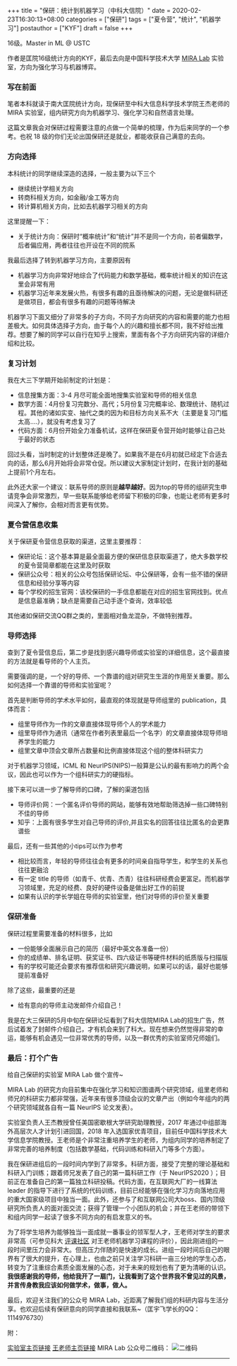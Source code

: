 +++
title = "保研：统计到机器学习（中科大信院）"
date = 2020-02-23T16:30:13+08:00
categories = ["保研"]
tags = ["夏令营", "统计", "机器学习"]
postauthor = ["KYF"]
draft = false
+++

16级。Master in ML @ USTC

作者是匡院16级统计方向的KYF，最后去向是中国科学技术大学 [MIRA Lab](https://www.miralab.ai/) 实验室，方向为强化学习与机器博弈。

<!--more-->

### 写在前面

笔者本科就读于南大匡院统计方向，现保研至中科大信息科学技术学院王杰老师的 MIRA 实验室，组内研究方向为机器学习、强化学习和自然语言处理。

这篇文章我会对保研过程需要注意的点做一个简单的梳理，作为后来同学的一个参考。也祝 18 级的你们无论出国保研还是就业，都能收获自己满意的去向。

### 方向选择

本科统计的同学继续深造的选择，一般主要为以下三个

* 继续统计学相关方向
* 转商科相关方向，如金融/金工等方向
* 转计算机相关方向，比如去机器学习相关的方向

这里提醒一下：

* 关于统计方向：保研时“概率统计”和“统计”并不是同一个方向，前者偏数学，后者偏应用，两者往往也开设在不同的院系

我最后选择了转到机器学习方向，主要原因有

* 机器学习方向非常好地综合了代码能力和数学基础，概率统计相关的知识在这里会非常有用
* 机器学习近年来发展火热，有很多有趣的且亟待解决的问题，无论是做科研还是做项目，都会有很多有趣的问题等待解决

机器学习下面又细分了非常多的子方向，不同子方向研究的内容和需要的能力也相差极大。如何具体选择子方向，由于每个人的兴趣和擅长都不同，我不好给出推荐。想要了解的同学可以自行在知乎上搜索，里面有各个子方向研究内容的详细介绍和比较。

### 复习计划

我在大三下学期开始前制定的计划是：

* 信息搜集方面：3-4 月尽可能全面地搜集实验室和导师的相关信息
* 数学方面：4月份复习完数分、高代；5月份复习完概率论、数理统计、随机过程。其他的诸如实变、抽代之类的因为和目标方向关系不大（主要是复习门槛太高....），就没有考虑复习了
* 代码方面：6月份开始全力准备机试，这样在保研夏令营开始时能够让自己处于最好的状态

回过头看，当时制定的计划整体还是晚了。如果我不是在6月初就已经定下合适去向的话，那么6月开始将会非常仓促。所以建议大家制定计划时，在我计划的基础上提前1个月左右。

此外还大家一个建议：联系导师的原则是**越早越好**。因为top的导师的组研究生申请竞争会非常激烈，早一些联系能够给老师留下积极的印象，也能让老师有更多时间深入了解你，会相对而言更有优势。

### 夏令营信息收集

关于保研夏令营信息获取的渠道，这里主要推荐：

* 保研论坛：这个基本算是最全面最方便的保研信息获取渠道了，绝大多数学校的夏令营简章都能在这里及时获取
* 保研公众号：相关的公众号包括保研论坛、中公保研等，会有一些不错的保研信息和经验分享等内容
* 每个学校的招生官网：该校保研的一手信息都能在对应的招生官网找到。优点是信息最准确；缺点是需要自己动手逐个查询，效率较低

其他诸如保研交流QQ群之类的，里面相对鱼龙混杂，不做特别推荐。

### 导师选择

查到了夏令营信息后，第二步是找到感兴趣导师或实验室的详细信息，这个最直接的方法就是看导师的个人主页。

需要强调的是，一个好的导师、一个靠谱的组对研究生生涯的作用至关重要。那么如何选择一个靠谱的导师和实验室呢？

首先是判断导师的学术水平如何，最直观的体现就是导师组里的 publication，具体而言：

* 组里导师作为一作的文章直接体现导师个人的学术能力
* 组里导师作为通讯（通常在作者列表里最后一个名字）的文章直接体现导师培养学生的能力
* 组里文章中顶会文章所占数量和比例直接体现这个组的整体科研实力

对于机器学习领域，ICML 和 NeurIPS(NIPS)一般算是公认的最有影响力的两个会议，因此也可以作为一个组科研实力的硬指标。

接下来可以进一步了解导师的口碑，了解的渠道包括

* 导师评价网：一个匿名评价导师的网站，能够有效地帮助筛选掉一些口碑特别不佳的导师
* 知乎：上面有很多学生对自己导师的评价,并且实名的回答往往比匿名的会更靠谱些

最后，还有一些其他的小tips可以作为参考

* 相比较而言，年轻的导师往往会有更多的时间亲自指导学生，和学生的关系也往往更融洽
* 有一定 title 的导师（如青千、优青、杰青）往往科研经费会更富足。而机器学习领域里，充足的经费、良好的硬件设备是做出好工作的前提
* 如果有认识的学长学姐在导师的实验室里，他们对导师的评价至关重要

### 保研准备

保研过程里需要准备的材料很多，比如

* 一份能够全面展示自己的简历（最好中英文各准备一份）
* 你的成绩单、排名证明、获奖证书、四六级证书等硬件材料的纸质版与扫描版
* 有的学校可能还会要求有推荐信和研究兴趣说明，如果可以的话，最好也能够提前准备好

除了这些，最重要的还是

* 给有意向的导师主动发邮件介绍自己！

我是在大三保研的5月中旬在保研论坛看到了科大信院MIRA Lab的招生广告，然后试着发了封邮件介绍自己，才有机会来到了科大。现在想来仍然觉得非常的幸运，能够有机会遇见一位非常优秀的导师，以及一群优秀的实验室师兄师姐们。

### 最后：打个广告

给自己保研的实验室 MIRA Lab 做个宣传~

MIRA Lab 的研究方向目前集中在强化学习和知识图谱两个研究领域，组里老师和师兄的科研实力都非常强，近年来有很多顶级会议的文章产出（例如今年组内的两个研究领域就各自有一篇 NeurIPS 论文发表）。

实验室负责人王杰教授曾任美国密歇根大学研究助理教授，2017 年通过中组部海外高层次人才计划引进回国，2018 年入选国家优青项目，目前任中国科学技术大学信息学院教授。王老师是个非常注重培养学生的老师，为组内同学的培养制定了非常完善的培养制度（包括数学基础，代码训练和科研入门等多个方面）。

我在保研进组后的一段时间内学到了非常多。科研方面，接受了完整的理论基础和科研入门训练；跟着师兄发表了自己的第一篇科研工作（于 NeurIPS2020 ）；目前正在准备自己的第一篇独立科研投稿。代码方面，在互联网大厂的一线算法 leader 的指导下进行了系统的代码训练，目前已经能够在强化学习方向落地应用的重大国家级项目中独当一面。此外，还参与了和互联网公司大boss、国内顶级研究所负责人的面对面交流；获得了管理一个小团队的机会；并在王老师的带领下和组内同学一起读了很多不同方向的有启发意义的书。

为了将学生培养为能够独当一面成就一番事业的领军型人才，王老师对学生的要求非常高（可参见科大  [评课社区](https://icourse.club/course/14090/)  对王老师机器学习课程的评价），因此刚进组的一段时间里压力会非常大。但高压力伴随的是快速的成长。进组一段时间后自己的眼界有了很大的提升，在心理上，也由之前只关注学习科研一亩三分地的学生心态，转变为了注重综合素质全面发展的心态，对于未来的规划也有了更为清晰的认识。**我很感谢我的导师，他给我开了一扇门，让我看到了这个世界我不曾见过的风景，并言传身教我应该如何做学术，做事，做人。**

最后，欢迎关注我们的公众号 MIRA Lab，近距离了解我们组的科研内容与生活分享。也欢迎后续有保研意向的同学直接和我联系~（匡宇飞学长的QQ：1114976730）

附：

[实验室主页链接](http://www.miralab.ai/)
[王老师主页链接](http://staff.ustc.edu.cn/~jwangx/)
MIRA Lab 公众号二维码：
![二维码](/blog/fig/BaoYan_STAT2ML_kyf/wechat_qrcode.jpg)


---


<div style='display: none'>

## 写在前面

这篇文章我会以时间为主线，简单地对保研过程的经历和心路历程做一个简单的梳理，作为后来同学的一个对比参考。也祝 17 级的你们无论出国保研还是就业，都能收获自己满意的去向。

## 方向选择

我们院统计方向的同学这几年虽然在逐年增多，但相对基数仍然很少。本科毕业后的去处也主要为是以下三个：

* 继续统计学相关方向，以出国读统计 Phd 为主。毕竟统计这个学科国外发展远远比国内成熟，所以无论是学术导向还是就业导向，可以说申请国外统计都是最好的选择。
* 转商科相关方向，如金融/金工等方向。这一块我不太了解，但国内的话感觉基本得冲着清北复交人去，其他可能都不是好的选择。
* 转计算机相关方向，比如去人工智能相关的方向。而南大的 lamda 组在国内的名声还是非常强的，所以留本校本身就是统计方向同学的一个好选择。

这里提醒一下：

* 关于统计：国内“概率统计”和“统计”并不是同一个方向，两者的关系类似“概率论公理化”和“贝叶斯统计”的关系，前者偏数学，后者偏统计，在国内两者往往也开设在不同的院系。
* 关于金融：虽然这个方向的推荐学校只有清北复交人，但具体到下设的院系的话其实非常多。比如光是复旦开设金融/金数/金工等专业的院系就有：经院、管院、数院、大数据院、泛海金融学院等非常多个学院；北大也有光华、经院、汇丰、软微等很多院系下有金融相关专业（所以我猜广撒网多少总是能中一个的）。

我最后选择了转到机器学习方向，主要原因有：

* 商科的话不太感兴趣，继续统计的话出国GPA竞争力不够。
* 机器学习早期就叫统计学习，和统计的关系非常密切，可以说这门学科里计算机和数学各占半壁江山。
* 近几年来是机器学习发展的黄金期（当然也可能是黄金泡沫期）。成熟的学科里往往会出现“够着着的果实全被摘完了”的情况，而这个领域目前还处在“大佬四处挖坑，民工跟进填坑”的阶段，科研民工和学术大佬不构成直接竞争关系，很适合有一定学术理想又担心被大佬吊打的部分同学（比如我这种菜鸡）。
* 整个大方向的产学结合比较好，即使发现自己真不适合科研，也不耽误跑路找工作（不是）。

## 时间线

### 前前前准备：机考准备

因为我在大二上开始就有了比较明确的目标，所以截至到保研前已经完整修过计科的数据结构、算法设计与分析、数据库、人工智能导论等一系列课。这些课大多都相对硬核，整套的上下来确实对代码能力以及对写代码的理解会有一个很大的提高。而且上课有同学交流、有 DDL push，效率也会比自己看书刷题高很多。

因为很多学校（包括南大的lamda）都是有上机考的，所以提前打下一个好的代码基础挺有必要，会让你在保研期间减少很多的焦虑（否则要一边上课，一边复习数学专业课，一边刷题准备机试，可能会比较痛苦），至少我保研前是没有太过纠结代码能力的问题的。

### 前前准备：关于 C9 交换

大三下之前我把复旦作为了第一选择，然后一是因为大三下统计方向课不多了（想摸一个学期鱼），二是想提前考察找到靠谱的实验室或者老师，所以我申请了学校的 C9 交换跑去复旦呆了一学期。

学校里申请 C9 这个项目的同学不多，但据我观察这绝对是外保（特指华五，清北另算）的一个好途径：

* 对于想要外保的同学，由于信息不对称，容易选到不满意的导师或实验室（而 读研/读博 导师非常非常重要！），从而不如保本校靠谱。而交换到目标学校一学期则可以实地考察目标老师或者实验室，从而把风险降到最小（但这样也会耽误大三下进本校实验室的机会，所以只推荐给在仙林呆久了想换个环境的同学....）
* 对于外校老师和实验室，华五一级算是最好的生源了。所以只要你成绩不差，那么大老远跑来，老师肯定是非常欢迎的，毕竟老师也希望招到好的学生和扩大优质生源的范围。

当然，鉴于这个项目会耽误大三下的一些课程，所以感觉院里老师不会太推荐参加。所以有兴趣的同学千万别说是我教唆的....

另外，我大概说说我到复旦后的情况：我在复旦选修了一门人工智能导论，感觉老师讲课逻辑非常清晰，就借这个机会联系上并在组里呆了一段时间。老师是做 NLP 相关的，人非常 nice，属于年轻有为的类型，组里氛围也非常好。但后来我还是鸽了老师，非常非常惭愧....（所以如果有对 NLP 感兴趣的同学我私戳推荐给你）

我最后改变想法的主要原因有：

* 实地考察后感觉复旦的整个氛围非常偏金融，几乎在任何一个教室自习都能看到有人在看金融的书，尤其以数院风气最盛，我个人不太喜欢这种氛围。
* 复旦计算机的地位给人的感觉比较边缘。大数据学院很多人是做金融的，计算机系甚至不在本部....
* 最重要的一点，真正体验之后感觉 NLP 不是我喜欢的方向，还是希望做更偏机器学习理论一点的东西。

### 前准备：复习计划

我在大三下学期开始前制定的计划是：

* 信息搜集方面：3-4 月在复旦专心套磁（划掉）实地考察，同时搜集其他学校可能的实验室和导师信息
* 数学方面：5月份复习完数分、高代、数值计算；6月份复习完概率论、数理统计、随机过程。其他的诸如实变、近代之类的因为和目标方向关系不大（主要是复习门槛太高....），就没有考虑复习了
* 代码方面：6.20-7.10 这 20 天刷刷题找感觉，靠着之前一年的底子，应该也能好过绝大多数转行的同学了....

现在回过头看，复习计划整体定的还是晚了。如果我不是在6月初就已经定下满意去向的话，那么在 6、7 两个月我将会非常仓促。所以建议 17 的你们制定计划时，在我计划的基础上提前 1个半月 左右。

### 3-4 月准备

我 3-4 月的时候除了在复旦广撒网蹭课找感兴趣的老师以外，剩下的时间都和同学在五角场吃吃喝喝....（复旦周围是真的繁华）

但这是非常不对的！我当时看别人的介绍都说 5 月才陆续开始夏令营预报名，但后来发现有一大批非常不错的项目的预报名都在 4 月底之前！这种情况最多的是金融、统计相关的夏令营，金融甚至 3 月底第一批报名就截至了，我认识的不少同学 4 月中旬就拿到了预录取。虽然我是主申 CS，但有一些学校统计是强势学科院，里面会有许多机器学习做的非常不错的老师。有一些我想参加的，结果一看报名已经结束了，也算是错过了一些很好的机会。

所以，一定要从 3 月初开始就密切关注保研论坛和目标学校的官网动态！

### 5 月准备

5 月开始基本很大一部分自招简章都已经放出来了，这个时候更要时刻关注保研论坛的动态。提前准备好成绩单、排名证明、个人简历这些基本信息。如果没有特别大的把握可以采取广撒网的策略，遇到感兴趣的项目就先投着，确保入营后再做取舍（我就认识个上海某211的同学，当时只投了上海的三所985，结果最后全没入营，又不敢赌 9 推，最后留本校了）。

我个人的话就是在 5 月中旬无意中看到了我现在所在组的招生广告，然后试着发了封邮件过去，才机缘巧合来到了科大。

我们组的整个考核流程很长，老师很注重对录取同学的全面考核，从收到回复邮件到确认录取有整整两周时间（我们组的情况介绍我会放在最后）。所以我整个 5 月 1/3 是在准备这个，1/3 是各种广撒网，剩下的 1/3 时间把数分（主要是多元微积分部分）和高代教材看了一遍。

### 6 月准备

6 月 2 号的时候我正式的拿到了现在组里的预录取。因为在整个的考核的过程中，也对实验室情况和研究方向有了比较全面的了解，感觉和我想要做的方向非常契合，老师和组里师兄的水平也都很高，所以拿到预录取的当天晚上我就完全决定去那了。

至于具体的考核流程因为实验室有规定，我暂时没法在文章里透露。只能说是组里非常重视数理基础和性格测试，所以考核的流程是以这两项为主。尤其是数理基础的测试，完成测试的报告大概要一周左右。而一旦通过了组里的考核，那剩下的科大 6 系的夏令营就只是走个流程了。

接下来的时间我一半在开始接触我实验室的研究方向，一半继续和准备出国（没有保研压力）的同学在上海吃吃玩玩，计划里剩下的复习和刷代码也就没有继续下去....南大这边 lamda 的后续面试通知也就鸽了，复旦那边也和老师说了自己的后续意向（再次非常惭愧....），再之后复旦那边的期末考试随便考考就和高中同学溜出去旅游了....

所以严格地说，截至到 6 月 2 号我的整个保研经历也就结束了....

## 个人体会

* 理工科方向个人感觉还是非常看重本科学校的，所以即使排名不高的同学也不要太过担心。在匡院而且成绩不差，就已经是非常高的起点了（个人感觉我院中上水平同学的平均值，要比绝大多数 985 的国奖平均值靠谱的多），招生老师是非常喜欢好学校的生源的。
* 我 5 月广撒网的那些申请除了清华叉院的其他基本初审全过了，所以有意向保研的同学不要因为担心不过初审就嫌麻烦不投，多试大概率会得到意想不到的好机会。
* 千万不要因为害羞而不敢提前联系老师。保研本质上是一个双向选择的过程，老师也需要优秀的学生来到组里，才能做出好的工作（所以老师们其实暗地里也很重视抢学生的哈哈）。而夏令营短短几分钟是很难了解一个人的，所以主动联系老师绝对是老师和你的双赢。而且绝大多数老师人都非常好，发邮件过去一般都能得到很善意的回复的（尤其是本校老师）。

## 最后：打个广告

文章最后给我现在的实验室打个广告：

招生主页（实验室介绍）见：[招生主页](http://staff.ustc.edu.cn/~jwangx/admission/MIRA_Admission_2021.html)。

老师信息见：[老师信息](http://staff.ustc.edu.cn/~jwangx/)、[publication](http://staff.ustc.edu.cn/~jwangx/papers.html)。

组内成员信息见：[组内成员](http://staff.ustc.edu.cn/~jwangx/group.html)

欢迎有兴趣的学弟学妹和我联系~

最后的最后，祝 17 的你们都能顺利升学，收获自己满意的去向！

---
</div>
